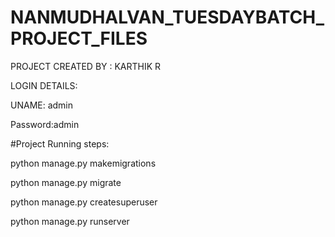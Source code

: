 # NANMUDHALVAN_TUESDAYBATCH_PROJECT_FILES

PROJECT CREATED BY : KARTHIK R



LOGIN DETAILS:


UNAME: admin


Password:admin




#Project Running steps:

python manage.py makemigrations

python manage.py migrate

python manage.py createsuperuser

python manage.py runserver
